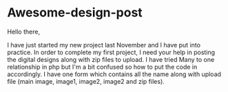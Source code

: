 # Awesome-design-post

Hello there,

I have just started my new project last November and I have put into practice. In order to complete my first project, I need your help in posting the digital designs along with zip files to upload. I have tried Many to one relationship in php but I'm a bit confused so how to put the code in accordingly. I have one form which contains all the name along with upload file (main image, image1, image2, image2 and zip files).
